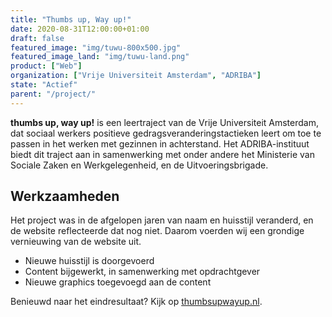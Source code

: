 ```yaml
---
title: "Thumbs up, Way up!"
date: 2020-08-31T12:00:00+01:00
draft: false
featured_image: "img/tuwu-800x500.jpg"
featured_image_land: "img/tuwu-land.png"
product: ["Web"]
organization: ["Vrije Universiteit Amsterdam", "ADRIBA"]
state: "Actief"
parent: "/project/"
---
```


__thumbs up, way up!__ is een leertraject van de Vrije Universiteit Amsterdam, dat sociaal werkers positieve gedragsveranderingstactieken leert om toe te passen in het werken met gezinnen in achterstand. Het ADRIBA-instituut biedt dit traject aan in samenwerking met onder andere het Ministerie van Sociale Zaken en Werkgelegenheid, en de Uitvoeringsbrigade. 

## Werkzaamheden
Het project was in de afgelopen jaren van naam en huisstijl veranderd, en de website reflecteerde dat nog niet. Daarom voerden wij een grondige vernieuwing van de website uit. 
-   Nieuwe huisstijl is doorgevoerd
-   Content bijgewerkt, in samenwerking met opdrachtgever
-   Nieuwe graphics toegevoegd aan de content

Benieuwd naar het eindresultaat? Kijk op [thumbsupwayup.nl](https://thumbsupwayup.nl).